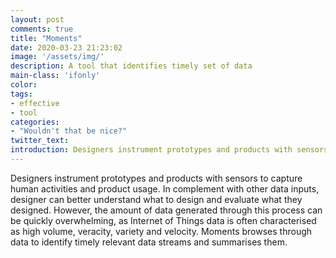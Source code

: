 ```yaml
---
layout: post
comments: true
title: "Moments"
date: 2020-03-23 21:23:02
image: '/assets/img/'
description: A tool that identifies timely set of data
main-class: 'ifonly'
color:
tags:
- effective
- tool
categories:
- "Wouldn't that be nice?"
twitter_text:
introduction: Designers instrument prototypes and products with sensors to capture human activities and product usage. In complement with other data inputs, designer can better understand what to design and evaluate what they designed. However, the amount of data generated through this process can be quickly overwhelming, as Internet of Things data is often characterised as high volume, veracity, variety and velocity. Moments browses through data to identify timely relevant data streams and summarises them.
---
```


Designers instrument prototypes and products with sensors to capture human activities and product usage. In complement with other data inputs, designer can better understand what to design and evaluate what they designed. However, the amount of data generated through this process can be quickly overwhelming, as Internet of Things data is often characterised as high volume, veracity, variety and velocity. Moments browses through data to identify timely relevant data streams and summarises them.
